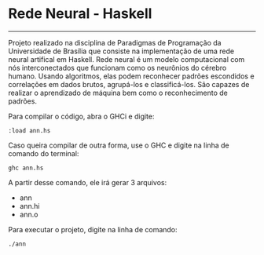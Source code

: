 # Rede Neural - Haskell

---

Projeto realizado na disciplina de Paradigmas de Programação da Universidade de Brasília que consiste na implementação de uma rede neural artifical em Haskell. Rede neural é um modelo computacional com nós interconectados  que funcionam como os neurônios do cérebro humano. Usando algoritmos, elas podem reconhecer padrões escondidos e correlações em dados brutos, agrupá-los e classificá-los. São capazes de realizar o aprendizado de máquina bem como o reconhecimento de padrões.

Para compilar o código, abra o GHCi e digite:
```
:load ann.hs
```
Caso queira compilar de outra forma, use o GHC e digite na linha de comando do terminal:
```
ghc ann.hs
```
A partir desse comando, ele irá gerar 3 arquivos:
* ann
* ann.hi
* ann.o

Para executar o projeto, digite na linha de comando:
```
./ann
```
